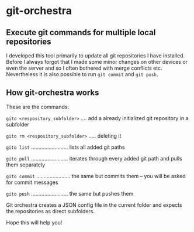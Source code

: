 # git-orchestra
## Execute git commands for multiple local repositories

I developed this tool primarily to update all git repositories I have installed. Before I always forgot that I made some minor changes on other devices or even the server and so I often bothered with merge conflicts etc.
Nevertheless it is also possible to run ```git commit``` and ```git push```.

## How git-orchestra works

These are the commands:

```gito <respository_subfolder>``` .... add a already initialized git repository in a subfolder

```gito rm <respository_subfolder>``` ..... deleting it

```gito list``` ......................... lists all added git paths

```gito pull``` ......................... iterates through every added git path and pulls them separately

```gito commit``` ....................... the same but commits them – you will be asked for commit messages

```gito push``` ......................... the same but pushes them


Git orchestra creates a JSON config file in the current folder and expects the repositories as direct subfolders.


Hope this will help you!
